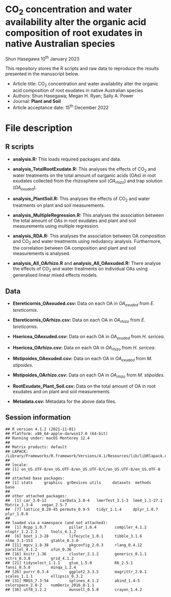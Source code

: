 CO<sub>2</sub> concentration and water availability alter the organic acid composition of root exudates in native Australian species
=======

Shun Hasegawa 10<sup>th</sup> January 2023

This repository stores the R scripts and raw data to reproduce the results presented in the manuscript below.

-   Article title: CO<sub>2</sub> concentration and water availability alter the organic acid composition of root exudates in native Australian species
-   Authors: Shun Hasegawa; Megan H. Ryan; Sally A. Power
-   Journal: **Plant and Soil**
-   Article acceptance date: 15<sup>th</sup> December 2022

# File description

## R scripts

-   **analysis.R:** This loads required packages and data.

-   **analysis_TotalRootExudate.R:** This analyses the effects of CO<sub>2</sub> and water treatments on the total amount of oarganic acids (OAs) in root exudates collected from the rhizosphere soil (*OA<sub>rhizo</sub>*) and trap solution (*OA<sub>exuded</sub>*).

-   **analysis_PlantSoil.R:** This analyses the effects of CO<sub>2</sub> and water treatments on plant and soil measurements.

-   **analysis_MultipleRegression.R:** This analyses the association between the total amount of OAs in root exudates and plant and soil measurements using multiple regression.

-   **analysis_RDA.R:** This analyses the association between OA composition and CO<sub>2</sub> and water treatments using redudancy analysis. Furthermore, the correlation between OA composition and plant and soil measurements is analysed.

-   **analysis_All_OArhizo.R** and **analysis_All_OAexuded.R:** There analyse the effects of CO<sub>2</sub> and water treatments on individual OAs using generalised linear mixed effects models.

## Data

-   **Etereticornis_OAexuded.csv:** Data on each OA in *OA<sub>exuded</sub>* from *E. tereticornis*.

-   **Etereticornis_OArhizo.csv:** Data on each OA in *OA<sub>rhizo</sub>* from *E. tereticornis*.

-   **Hsericea_OAexuded.csv:** Data on each OA in *OA<sub>exuded</sub>* from *H. sericea*.

-   **Hsericea_OArhizo.csv:** Data on each OA in *OA<sub>rhizo</sub>* from *H. sericea*.

-   **Mstipoides_OAexuded.csv:** Data on each OA in *OA<sub>exuded</sub>* from *M. stipoides*.

-   **Mstipoides_OArhizo.csv:** Data on each OA in *OA<sub>rhizo</sub>* from *M. stipoides*.

-   **RootExudate_Plant_Soil.csv:** Data on the total amount of OA in root exudates and on plant and soil measurements.

-   **Metadata.csv:** Metadata for the above data files.

## Session information

    ## R version 4.1.2 (2021-11-01)
    ## Platform: x86_64-apple-darwin17.0 (64-bit)
    ## Running under: macOS Monterey 12.4
    ## 
    ## Matrix products: default
    ## LAPACK: /Library/Frameworks/R.framework/Versions/4.1/Resources/lib/libRlapack.dylib
    ## 
    ## locale:
    ## [1] en_US.UTF-8/en_US.UTF-8/en_US.UTF-8/C/en_US.UTF-8/en_US.UTF-8
    ## 
    ## attached base packages:
    ## [1] stats     graphics  grDevices utils     datasets  methods   base     
    ## 
    ## other attached packages:
    ##  [1] car_3.0-12      carData_3.0-4   lmerTest_3.1-3  lme4_1.1-27.1   Matrix_1.3-4    vegan_2.5-7    
    ##  [7] lattice_0.20-45 permute_0.9-5   tidyr_1.1.4     dplyr_1.0.7     plyr_1.8.6     
    ## 
    ## loaded via a namespace (and not attached):
    ##  [1] Rcpp_1.0.7          pillar_1.6.4        compiler_4.1.2      nloptr_1.2.2.3      tools_4.1.2        
    ##  [6] boot_1.3-28         lifecycle_1.0.1     tibble_3.1.6        nlme_3.1-153        gtable_0.3.0       
    ## [11] mgcv_1.8-38         pkgconfig_2.0.3     rlang_0.4.12        parallel_4.1.2      xfun_0.36          
    ## [16] knitr_1.36          cluster_2.1.2       generics_0.1.1      vctrs_0.3.8         grid_4.1.2         
    ## [21] tidyselect_1.1.1    glue_1.5.0          R6_2.5.1            fansi_0.5.0         minqa_1.2.4        
    ## [26] purrr_0.3.4         ggplot2_3.3.5       magrittr_2.0.1      scales_1.1.1        ellipsis_0.3.2     
    ## [31] MASS_7.3-54         splines_4.1.2       abind_1.4-5         colorspace_2.0-2    numDeriv_2016.8-1.1
    ## [36] utf8_1.2.2          munsell_0.5.0       crayon_1.4.2    